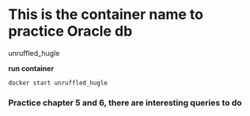 # This is the container name to practice Oracle db

unruffled_hugle

**run container**

```
docker start unruffled_hugle
```

### Practice chapter 5 and 6, there are interesting queries to do  